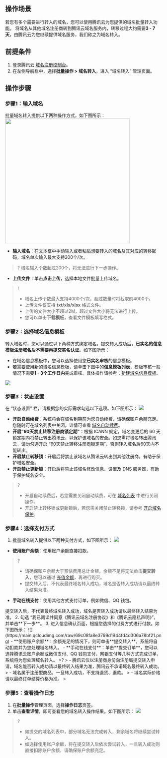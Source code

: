 ## 操作场景
若您有多个需要进行转入的域名，您可以使用腾讯云为您提供的域名批量转入功能。
将域名从其他域名注册商转到腾讯云域名服务内，转移过程大约需要**3 - 7天**，由腾讯云为您继续提供域名服务，我们称之为域名转入。


## 前提条件
1. 登录腾讯云 [域名注册控制台](https://console.cloud.tencent.com/domain/)。    
2. 在左侧导航栏中，选择**批量操作 > 域名转入**，进入 “域名转入” 管理页面。

## 操作步骤

### 步骤1：输入域名
批量域名转入提供以下两种操作方式，如下图所示：
<img src="https://qcloudimg.tencent-cloud.cn/raw/a9c312ead6117603fb77ab6af6e0a5fe.png" width="400">
- **输入域名**：在文本框中手动输入或者粘贴想要转入的域名及其对应的转移密码，域名单次输入最大支持200个/次。
>? 域名输入个数超过200个，将无法进行下一步操作。
>
- **上传文件**：单击**点击上传**，选择本地文件批量上传域名。
>!
> - 域名上传个数最大支持4000个/次，超过数量时将截取前4000个。
> - 上传文件仅支持 **txt/xls/xlsx** 格式文件。
> - 上传的文件大小不超过2M，超过文件大小将无法进行上传。
> - 您可以单击**下载模板**，查看文件模板填写格式。


### 步骤2：选择域名信息模板
转入域名时，您可以通过以下两种方式绑定域名，提交转入成功后，**已实名的信息模板注册域名后不需要再提交实名认证**。如下图所示：
- 在域名信息模板中，您可以选择使用您**已实名审核**的信息模板。
- 若需要使用新的域名信息模板，请单击下图中的**信息模板列表**，模板审核一般情况下需要**1 - 3个工作日内**完成审核。具体操作请参考：[新建域名信息模板](https://cloud.tencent.com/document/product/242/15435#.E6.96.B0.E5.BB.BA.E5.9F.9F.E5.90.8D.E4.BF.A1.E6.81.AF.E6.A8.A1.E6.9D.BF)。

![](https://qcloudimg.tencent-cloud.cn/raw/b8f369a1854339c3fd6982c88b957ca4.png)

### 步骤3：状态设置
在 “状态设置” 栏，请根据您的实际需求勾选以下选项。如下图所示：
![](https://qcloudimg.tencent-cloud.cn/raw/57c2eac37abc8176b408d622816b07e1.png)
- **开启自动续费**：系统将会在域名到期前为您自动续费，请确保账户余额充足。您随时可在域名列表中关闭。详情可查看 [域名自动续费](https://cloud.tencent.com/document/product/242/10525)。
- **开启"60天禁止转移注册商锁定期"**：根据 ICANN 规定，域名变更后的 60 天锁定期内将禁止转出腾讯云，以保护该域名的安全。如您需将域名转出腾讯云，请勿勾选开启 “60天禁止转移注册商锁定期”，否则转入域名后60天内不能转出。
- **开启禁止转移锁**：开启后将禁止该域名从腾讯云转出到其他注册商，有助于保护域名安全。
- **开启禁止更新锁**：开启后将禁止该域名修改信息、设置及 DNS 服务器，有助于保护域名安全。
>?
>- 开启自动续费后，若您需要关闭自动续费，可在 [域名列表](https://console.cloud.tencent.com/domain/) 中进行关闭操作。
>- 开启禁止转移锁或更新锁后，若您需关闭禁止转移锁，请参考 [开启域名保护](https://cloud.tencent.com/document/product/242/41275)。


### 步骤4：选择支付方式
1. 批量域名转入提供以下两种支付方式，如下图所示：
![](https://main.qcloudimg.com/raw/1f0fd010e4b127bdff63e1e3317d594e.png)
 -  **使用账户余额**：使用账户余额直接扣款。
>?
>- 请确保账户余额大于预估费用总计金额，余额不足将无法单击**提交转入**，您可以通过 [充值余额](https://console.cloud.tencent.com/expense/recharge)，再进行购买。
> - 提交转入后，不代表最终域名转入成功，域名是否转入成功请以最终转入结果为准。
>
 - **手动在线支付**：使用其他方式支付订单，例如微信、QQ 钱包。
<dx-alert infotype="explain" title="">
提交转入后，不代表最终域名转入成功，域名是否转入成功请以最终转入结果为准。
</dx-alert>
2. 勾选 “我已阅读并同意《腾讯云域名注册协议》和《腾讯云隐私声明》”，并单击**下一步**。
3. 进入信息确认页面，根据您选择的付费方式进行付款。如下图所示：
![](https://main.qcloudimg.com/raw/69c08fa8e3799d1944fd4d306a78bf21.png)
  - **使用账户余额**：余额充足的情况下，则可单击**提交转入**，系统将自动扣款并为您处理域名转入。
  - **手动在线支付**：单击**提交订单**，您可以选择腾讯云账户余额或微信支付、QQ 钱包支付、网银支付等几种方式完成订单，系统将为您处理域名转入。
>?
> - 腾讯云仅以注册商身份向注册局提交转入申请，域名能否转入成功请以最终转入结果为准，腾讯云不承诺域名最终转入成功。
> - 域名属于注册型商品，一旦转入成功，不支持退货、退款。
> - 域名实际价格请以最终订单结算价格为准。
> 

### 步骤5：查看操作日志
1. 在**批量操作**管理页面，选择**操作日志**页签。
2. 单击**查看详情**，即可查看您的域名转入操作结果。如下图所示：
![](https://main.qcloudimg.com/raw/1c30f406b14b8ccd592407a9ca6e79fe.png)
>?
> - 如提交的域名列表中，部分域名无法完成转入，剩余域名将继续尝试转入。
> - 如选择使用账户余额，将在提交转入后依次尝试转入，一旦转入成功则直接扣除账户余额，请确保账户余额充足。
